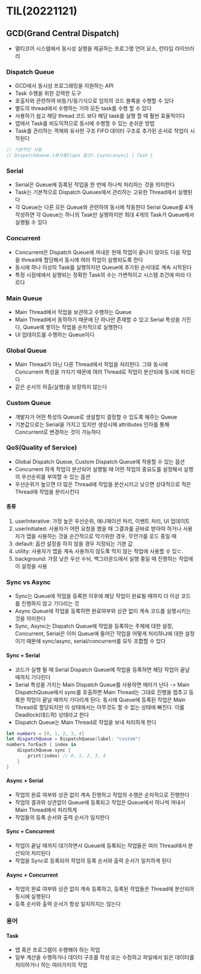 # TIL(20221121)

## GCD(Grand Central Dispatch)
- 멀티코어 시스템에서 동시성 실행을 제공하는 프로그랭 언어 요소, 런타임 라이브러리 

### Dispatch Queue
- GCD에서 동시성 프로그래밍을 지원하는 API
- Task 수행을 위한 강력한 도구
- 호출자와 관련하여 비동기/동기식으로 임의의 코드 블록을 수행할 수 있다
- 별도의 thread에서 수행하는 거의 모든 task를 수행 할 수 있다
- 사용하기 쉽고 해당 thread 코드 보다 해당 task를 실행 할 때 훨씬 효율적이다
- 앱에서 Task를 비도익적으로 동시에 수행할 수 있는 손쉬운 방법
- Task를 관리하는 객체와 유사한 구조 FIFO 데이터 구조로 추가된 순서로 작업이 시작된다
```swift
// 기본적인 사용
// DispatchQueue.{큐사용}(qos 옵션).{syns/async} { Task }
```

### Serial 
- Serial은 Queue에 등록된 작업을 한 번에 하나씩 처리하는 것을 의미한다
- Task는 기본적으로 Dispatch Queues에서 관리하는 고유한 Thread에서 실행된다
- 각 Queue는 다른 모든 Queue와 관련하여 동시에 작동한다 Serial Queue를 4개 작성하면 각 Queue는 하나의 Task만 실행하지만 최대 4개의 Task가 Queue에서 실행될 수 있다  
### Concurrent
- Concurrent은 Dispatch Queue에 꺼내온 현재 작업이 끝나지 않아도 다음 작업을 thread에 할당해서 동시에 여러 작업이 실행되도록 한다
- 동시에 하나 이상의 Task를 실행하지만 Queue에 추가된 순서대로 계속 시작된다
- 특정 시점에에서 실행되는 정확한 Task의 수는 가변적이고 시스템 조건에 따라 다르다

### Main Queue
- Main Thread에서 작업을 보관하고 수행하는 Queue
- Main Thread에서 동작하기 때문에 단 하나만 존재할 수 있고 Serial 특성을 가진다, Queue에 쌓이는 작업을 순차적으로 실행한다
- UI 업데이트를 수행하는 Queue이다

### Global Queue
- Main Thread가 아닌 다른 Thread에서 작업을 처리한다. 그와 동시에 Concurrent 특성을 가지기 때문에 여러 Thread로 작업이 분산되에 동시에 처리된다
- 같은 순서의 허출(실행)을 보장하지 않는다
### Custom Queue
- 개발자가 어떤 특성의 Queue로 생설할지 결정할 수 있도록 해주는 Queue
- 기본값으로는 Serial을 가지고 있지만 생성시에 attributes 인자를 통해 Concurrent로 변경하는 것이 가능하다

### QoS(Quality of Service)
- Global Dispatch Queue, Custom Dispatch Queue에 적용할 수 있는 옵션
- Concurrent 하게 작업이 분산되어 실행될 때 어떤 작업의 중요도를 설정해서 실행의 우선순위를 부여할 수 있는 옵션
- 우선순위가 높으면 더 많은 Thread에 작업을 분산시키고 낮으면 상대적으로 적은 Thread에 작업을 분리시킨다
#### 종류
1. userInterative: 가정 높은 우선순위, 애니매이션 처리, 이벤트 처리, UI 업데이트 
2. userInitiated: 사용자가 어떤 요청을 했을 때 그결과를 곧바로 받아야 하거나 사용자가 앱을 사용하는 것을 순간적으로 막기위한 경우, 무언가를 로드 중일 때
3. default: 옵션 설정을 하지 않을 경우 지정되는 기본 값
4. utility: 사용자가 앱을 계속 사용하지 않도록 막지 않는 작업에 사용할 수 있ㄷ.
5. background: 가장 낮은 우선 수뉘, 백그라운드에서 실행 중일 때 진행하는 작업에 이 설정을 사용

### Sync vs Async
- Sync는 Queue에 작업을 등록한 이후에 해당 작업이 완료될 때까지 더 이상 코드를 진행하지 않고 기다리는 것
- Async Queue에 작업을 등록하면 완료여부와 상관 없이 계속 코드를 실행시키는 것을 의미한다
- Sync, Async는 Dispatch Queue에 작업을 등록하는 주체에 대한 설정, Concurrent, Serial은 이미 Queue에 들어간 작업을 어떻게 처리하냐에 대한 설정이기 때문에 sync/async, serial/concurrent를 모두 조합할 수 있다
#### Sync + Serial
- 코드가 실행 될 때 Serial Dispatch Queue에 작업을 등록하면 해당 작업이 끝날 때까지 기다린다
- Serial 특성을 가지는 Main Dispatch Queue를 사용하면 에러가 난다 -> Main DispatchQueue에서 sync를 호출하면 Main Thread는 그대로 진행을 멈추고 등록한 작업이 끝날 때까지 기다리게 된다. 동시에 Queue에 등록된 작업은 Main Thread로 할당되지만 이 상태에서는 아무것도 할 수 없는 상태에 빠진다. 이를 Deadlock(데드락) 상태라고 한다
- Dispatch Queue는 Main Thread로 작업을 보내 처리하게 한다
```swift
let numbers = [0, 1, 2, 3, 4]
let dispatchQueue = DispatchQueue(label: "custom")
numbers.forEach { index in 
    dispatchQueue.sync { 
        print(index) // 0, 1, 2, 3, 4
    }
}
```

#### Async + Serial
- 작업의 완료 여부와 상관 없이 계속 진행하고 작업의 수행은 순차적으로 진행한다
- 작업의 결과와 상관없이 Queue에 등록되고 작업은 Queue에서 하나씩 꺼내서 Main Thread에서 처리하게 
- 작업들의 등록 순서와 출력 순서가 일치한다

#### Sync + Concurrent
- 작업이 끝날 때까지 대기하면서 Queue에 등록되는 작업들은 여러 Thread에서 분산되어 처리된다
- 작업을 Sync로 등록되어 작업의 등록 순서와 출력 순서가 일치하게 된다

#### Async + Concurrent
- 작업의 완료 여부와 상관 없이 계속 등록하고, 등록된 작업들은 Thread에 분산되어 동시에 실행된다
- 등록 순서와 출력 순서가 항상 일치하지는 않는다


### 용어
#### Task
- 앱 혹은 프로그램이 수행해야 하는 작업 
- 일부 계산을 수행하거나 데이터 구조를 작성 또는 수정하고 파일에서 읽은 데이터를 처리하거나 하는 여러가지의 작업
